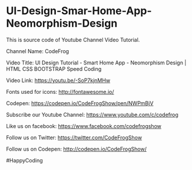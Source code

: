 # UI-Design-Smar-Home-App-Neomorphism-Design

This is source code of Youtube Channel Video Tutorial.

Channel Name: CodeFrog

Video Title: UI Design Tutorial -  Smart Home App - Neomorphism Design | HTML CSS BOOTSTRAP Speed Coding

Video Link: https://youtu.be/-SoP7kjnMHw

Fonts used for icons: http://fontawesome.io/

Codepen: https://codepen.io/CodeFrogShow/pen/NWPmBjV

Subscribe our Youtube Channel: https://www.youtube.com/c/codefrog

Like us on facebook: https://www.facebook.com/codefrogshow

Follow us on Twitter: https://twitter.com/CodeFrogShow

Follow us on Codepen: http://codepen.io/CodeFrogShow/

#HappyCoding
